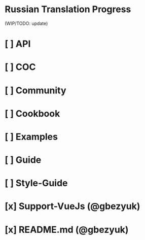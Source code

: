 # Russian Translation Progress

(WIP/TODO: update)

# [ ] API

# [ ] COC

# [ ] Community

# [ ] Cookbook

# [ ] Examples

# [ ] Guide

# [ ] Style-Guide

# [x] Support-VueJs (@gbezyuk)

# [x] README.md (@gbezyuk)
